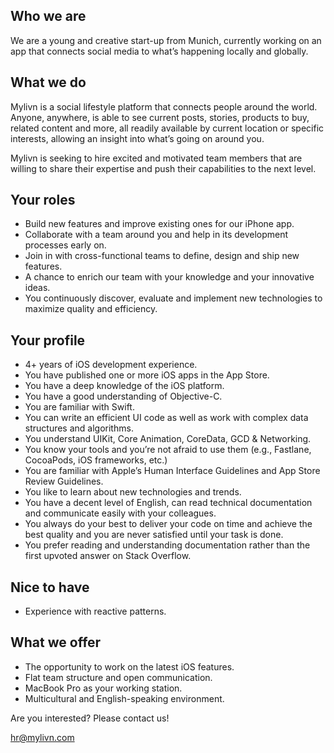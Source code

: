 ## Who we are

We are a young and creative start-up from Munich, currently working on an app that connects social media to what’s happening locally and globally.

## What we do

Mylivn is a social lifestyle platform that connects people around the world. Anyone, anywhere, is able to see current posts, stories, products to buy, related content and more, all readily available by current location or specific interests, allowing an insight into what’s going on around you.


Mylivn is seeking to hire excited and motivated team members that are willing to share their expertise and push their capabilities to the next level.

## Your roles

- Build new features and improve existing ones for our iPhone app.
- Collaborate with a team around you and help in its development processes early on.
- Join in with cross-functional teams to define, design and ship new features.
- A chance to enrich our team with your knowledge and your innovative ideas.
- You continuously discover, evaluate and implement new technologies to maximize quality and efficiency.

## Your profile

- 4+ years of iOS development experience.
- You have published one or more iOS apps in the App Store.
- You have a deep knowledge of the iOS platform.
- You have a good understanding of Objective-C.
- You are familiar with Swift.
- You can write an efficient UI code as well as work with complex data structures and algorithms.
- You understand UIKit, Core Animation, CoreData, GCD & Networking.
- You know your tools and you’re not afraid to use them (e.g., Fastlane, CocoaPods, iOS frameworks, etc.)
- You are familiar with Apple’s Human Interface Guidelines and App Store Review Guidelines.
- You like to learn about new technologies and trends.
- You have a decent level of English, can read technical documentation and communicate easily with your colleagues.
- You always do your best to deliver your code on time and achieve the best quality and you are never satisfied until your task is done.
- You prefer reading and understanding documentation rather than the first upvoted answer on Stack Overflow.

## Nice to have

- Experience with reactive patterns. 

## What we offer

- The opportunity to work on the latest iOS features.
- Flat team structure and open communication.
- MacBook Pro as your working station.
- Multicultural and English-speaking environment.

Are you interested? Please contact us!

hr@mylivn.com

